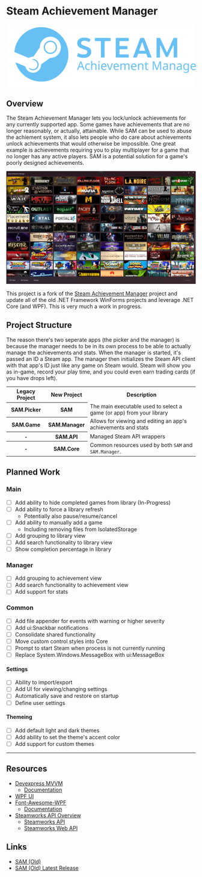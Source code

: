 # Steam Achievement Manager

<p align="center">
  <img src="./resources/SAM_logo_light_blue.svg">
</p>

## Overview

The Steam Achievement Manager lets you lock/unlock achievements for any currently supported app. Some games have achievements that are no longer reasonably, or actually, attainable. While SAM can be used to abuse the achiement system, it also lets people who do care about achievements unlock achievements that would otherwise be impossible. One great example is achievements requiring you to play multiplayer for a game that no longer has any active players. SAM is a potential solution for a game's poorly designed achievements.

<p align="center">
    <a href="./resources/screenshots/SAM.png">
        <img src="./resources/screenshots/SAM.png" />
    </a>
</p>

This project is a fork of the [Steam Achievement Manager](https://github.com/gibbed/SteamAchievementManager) project and update all of the old .NET Framework WinForms projects and leverage .NET Core (and WPF). This is very much a work in progress.

## Project Structure

The reason there's two seperate apps (the picker and the manager) is because the manager needs to be in its own process to be able to actually manage the achievements and stats. When the manager is started, it's passed an ID a Steam app. The manager then initializes the Steam API client with that app's ID just like any game on Steam would. Steam will show you as in-game, record your play time, and you could even earn trading cards (if you have drops left).

<table>
    <tr>
        <th>Legacy Project</th>
        <th>New Project</th>
        <th>Description</th>
    </tr>
    <tr>
        <th>SAM.Picker</th>
        <th>SAM</th>
        <td>The main executable used to select a game (or app) from your library</td>
    </tr>
    <tr>
        <th>SAM.Game</th>
        <th>SAM.Manager</th>
        <td>Allows for viewing and editing an app's achievements and stats</td>
    </tr>
    <tr>
        <th><code>-</code></th>
        <th>SAM.API</th>
        <td>Managed Steam API wrappers</td>
    </tr>
    <tr>
        <th><code>-</code></th>
        <th>SAM.Core</th>
        <td>Common resources used by both <code>SAM</code> and <code>SAM.Manager</code>.</td>
    </tr>
</table>

## Planned Work

### Main

- [ ] Add ability to hide completed games from library (In-Progress)
- [ ] Add ability to force a library refresh
  - Potentially also pause/resume/cancel
- [ ] Add ability to manually add a game
  - Including removing files from IsolatedStorage
- [ ] Add grouping to library view
- [ ] Add search functionality to library view
- [ ] Show completion percentage in library

### Manager

- [ ] Add grouping to achievement view
- [ ] Add search functionality to achievement view
- [ ] Add support for stats

### Common

- [ ] Add file appender for events with warning or higher severity
- [ ] Add ui:Snackbar notifications
- [ ] Consolidate shared functionality
- [ ] Move custom control styles into Core
- [ ] Prompt to start Steam when process is not currently running
- [ ] Replace System.Windows.MessageBox with ui:MessageBox

#### Settings

- [ ] Ability to import/export
- [ ] Add UI for viewing/changing settings
- [ ] Automatically save and restore on startup
- [ ] Define user settings

#### Themeing

- [ ] Add default light and dark themes
- [ ] Add ability to set the theme's accent color
- [ ] Add support for custom themes

---

## Resources

- [Devexpress MVVM](https://github.com/DevExpress/DevExpress.Mvvm.Free)
  - [Documentation](https://docs.devexpress.com/WPF/15112/mvvm-framework)
- [WPF UI](https://github.com/lepoco/wpfui)
- [Font-Awesome-WPF](https://github.com/charri/Font-Awesome-WPF)
  - [Documentation](https://github.com/charri/Font-Awesome-WPF/blob/master/README-WPF.md)
- [Steamworks API Overview](https://partner.steamgames.com/doc/sdk/api)
  - [Steamworks API](https://partner.steamgames.com/doc/api)
  - [Steamworks Web API](https://partner.steamgames.com/doc/webapi)

## Links

- [SAM (Old)](https://github.com/gibbed/SteamAchievementManager)
- [SAM (Old) Latest Release](https://github.com/gibbed/SteamAchievementManager/releases/latest)
